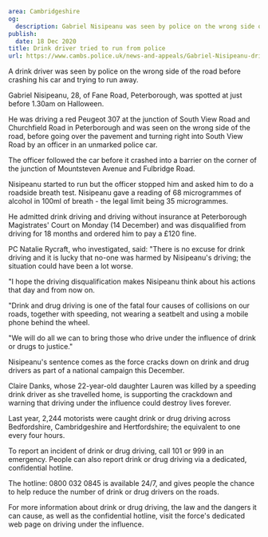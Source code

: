 ```yaml
area: Cambridgeshire
og:
  description: Gabriel Nisipeanu was seen by police on the wrong side of the road before crashing his car
publish:
  date: 18 Dec 2020
title: Drink driver tried to run from police
url: https://www.cambs.police.uk/news-and-appeals/Gabriel-Nisipeanu-drink-driving-sentencing
```

A drink driver was seen by police on the wrong side of the road before crashing his car and trying to run away.

Gabriel Nisipeanu, 28, of Fane Road, Peterborough, was spotted at just before 1.30am on Halloween.

He was driving a red Peugeot 307 at the junction of South View Road and Churchfield Road in Peterborough and was seen on the wrong side of the road, before going over the pavement and turning right into South View Road by an officer in an unmarked police car.

The officer followed the car before it crashed into a barrier on the corner of the junction of Mountsteven Avenue and Fulbridge Road.

Nisipeanu started to run but the officer stopped him and asked him to do a roadside breath test. Nisipeanu gave a reading of 68 microgrammes of alcohol in 100ml of breath - the legal limit being 35 microgrammes.

He admitted drink driving and driving without insurance at Peterborough Magistrates' Court on Monday (14 December) and was disqualified from driving for 18 months and ordered him to pay a £120 fine.

PC Natalie Rycraft, who investigated, said: "There is no excuse for drink driving and it is lucky that no-one was harmed by Nisipeanu's driving; the situation could have been a lot worse.

"I hope the driving disqualification makes Nisipeanu think about his actions that day and from now on.

"Drink and drug driving is one of the fatal four causes of collisions on our roads, together with speeding, not wearing a seatbelt and using a mobile phone behind the wheel.

"We will do all we can to bring those who drive under the influence of drink or drugs to justice."

Nisipeanu's sentence comes as the force cracks down on drink and drug drivers as part of a national campaign this December.

Claire Danks, whose 22-year-old daughter Lauren was killed by a speeding drink driver as she travelled home, is supporting the crackdown and warning that driving under the influence could destroy lives forever.

Last year, 2,244 motorists were caught drink or drug driving across Bedfordshire, Cambridgeshire and Hertfordshire; the equivalent to one every four hours.

To report an incident of drink or drug driving, call 101 or 999 in an emergency. People can also report drink or drug driving via a dedicated, confidential hotline.

The hotline: 0800 032 0845 is available 24/7, and gives people the chance to help reduce the number of drink or drug drivers on the roads.

For more information about drink or drug driving, the law and the dangers it can cause, as well as the confidential hotline, visit the force's dedicated web page on driving under the influence.
